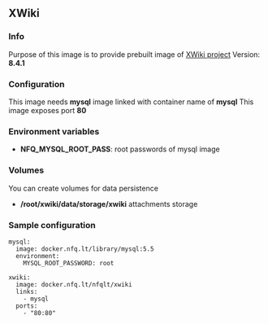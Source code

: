 ## XWiki

### Info
Purpose of this image is to provide prebuilt image of [XWiki project](http://www.xwiki.org/xwiki/bin/view/Main/WebHome) 
Version: __8.4.1__

### Configuration
This image needs __mysql__ image linked with container name of __mysql__
This image exposes port __80__

### Environment variables
* __NFQ_MYSQL_ROOT_PASS__: root passwords of mysql image

### Volumes
You can create volumes for data persistence

  * __/root/xwiki/data/storage/xwiki__ attachments storage

### Sample configuration
```
mysql:
  image: docker.nfq.lt/library/mysql:5.5
  environment:
    MYSQL_ROOT_PASSWORD: root

xwiki:
  image: docker.nfq.lt/nfqlt/xwiki
  links:
    - mysql
  ports:
    - "80:80"
```

